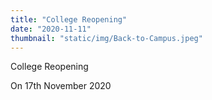 ```yaml
---
title: "College Reopening"
date: "2020-11-11"
thumbnail: "static/img/Back-to-Campus.jpeg"
---
```


College Reopening

On 17th November 2020
